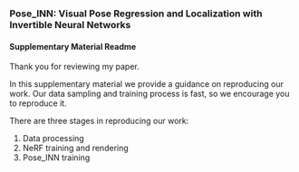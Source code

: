 ### Pose_INN: Visual Pose Regression and Localization with Invertible Neural Networks
#### Supplementary Material Readme

Thank you for reviewing my paper. 

In this supplementary material we provide a guidance on reproducing our work. Our data sampling and training process is fast, so we encourage you to reproduce it.

There are three stages in reproducing our work: 

1. Data processing
2. NeRF training and rendering
3. Pose_INN training